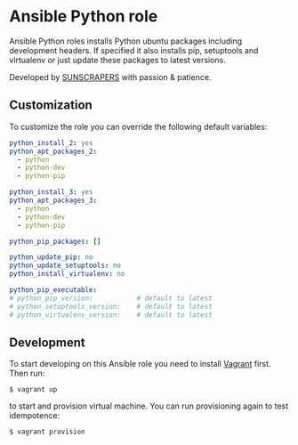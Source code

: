 # Ansible Python role

Ansible Python roles installs Python ubuntu packages including development headers. If specified it also installs pip,
setuptools and virtualenv or just update these packages to latest versions.

Developed by [SUNSCRAPERS](http://sunscrapers.com/) with passion & patience.

## Customization

To customize the role you can override the following default variables:

```yaml
python_install_2: yes
python_apt_packages_2:
  - python
  - python-dev
  - python-pip

python_install_3: yes
python_apt_packages_3:
  - python
  - python-dev
  - python-pip

python_pip_packages: []

python_update_pip: no
python_update_setuptools: no
python_install_virtualenv: no

python_pip_executable:
# python_pip_version:           # default to latest
# python_setuptools_version:    # default to latest
# python_virtualenv_version:    # default to latest
```

## Development

To start developing on this Ansible role you need to install [Vagrant](https://www.vagrantup.com/) first. Then run:

```
$ vagrant up
```

to start and provision virtual machine. You can run provisioning again to test idempotence:

```
$ vagrant provision
```
